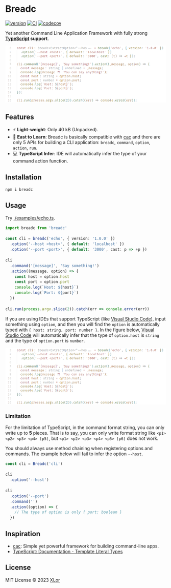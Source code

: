 # Breadc

[![version](https://img.shields.io/npm/v/breadc?color=rgb%2850%2C203%2C86%29&label=Breadc)](https://www.npmjs.com/package/breadc) [![CI](https://github.com/yjl9903/Breadc/actions/workflows/ci.yml/badge.svg)](https://github.com/yjl9903/Breadc/actions/workflows/ci.yml) [![codecov](https://codecov.io/gh/yjl9903/Breadc/branch/main/graph/badge.svg?token=F7PGOG62EF)](https://codecov.io/gh/yjl9903/Breadc)

Yet another Command Line Application Framework with fully strong **[TypeScript](https://www.typescriptlang.org/) support**.

![vscode](./images/vscode.png)

## Features

+ ⚡️ **Light-weight**: Only 40 kB (Unpacked).
+ 📖 **East to Learn**: Breadc is basically compatible with [cac](https://github.com/cacjs/cac) and there are only 5 APIs for building a CLI application: `breadc`, `command`, `option`, `action`, `run`.
+ 💻 **TypeScript Infer**: IDE will automatically infer the type of your command action function.

## Installation

```bash
npm i breadc
```

## Usage

Try [./examples/echo.ts](./examples/echo.ts).

```ts
import breadc from 'breadc'

const cli = breadc('echo', { version: '1.0.0' })
  .option('--host <host>', { default: 'localhost' })
  .option('--port <port>', { default: '3000', cast: p => +p })

cli
  .command('[message]', 'Say something!')
  .action((message, option) => {
    const host = option.host
    const port = option.port
    console.log(`Host: ${host}`)
    console.log(`Port: ${port}`)
  })

cli.run(process.argv.slice(2)).catch(err => console.error(err))
```

If you are using IDEs that support TypeScript (like [Visual Studio Code](https://code.visualstudio.com/)), input something using `option`, and then you will find the `option` is automatically typed with `{ host: string, port: number }`. In the figure below, [Visual Studio Code](https://code.visualstudio.com/) will automatically infer that the type of `option.host` is `string` and the type of `option.port` is `number`.

![vscode](./images/vscode.png)

### Limitation

For the limitation of TypeScript, in the command format string, you can only write up to **5** pieces. That is to say, you can only write format string like `<p1> <p2> <p3> <p4> [p5]`, but `<p1> <p2> <p3> <p4> <p5> [p6]` does not work.

You should always use method chaining when registering options and commands. The example below will fail to infer the option `--host`.

```ts
const cli = Breadc('cli')

cli
  .option('--host')

cli
  .option('--port')
  .command('')
  .action((option) => {
    // The type of option is only { port: boolean }
  })
```

## Inspiration

+ [cac](https://github.com/cacjs/cac): Simple yet powerful framework for building command-line apps.
+ [TypeScript: Documentation - Template Literal Types](https://www.typescriptlang.org/docs/handbook/2/template-literal-types.html)

## License

MIT License © 2023 [XLor](https://github.com/yjl9903)
